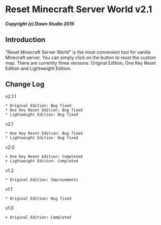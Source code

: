 # Reset Minecraft Server World v2.1 #
#### *Copyright (c) Dawn Studio 2015* ####

## Introduction ##
"Reset Minecraft Server World" is the most convenient tool for vanilla Minecraft server. You can simply click on the button to reset the custom map. There are currently three versions: Original Edition, One Key Reset Edition and Lightweight Edition.

## Change Log ##
v2.1.1
```
* Original Edition: Bug fixed
* One Key Reset Edition: Bug fixed
* Lightweight Edition: Bug fixed
```
v2.1
```
* One Key Reset Edition: Bug fixed
* Lightweight Edition: Bug fixed
```
v2.0
```
+ One Key Reset Edition: Completed
+ Lightweight Edition: Completed
```
v1.2
```
* Original Edition: Improvements
```
v1.1
```
* Original Edition: Bug fixed
```
v1.0
```
+ Original Edition: Completed
```
